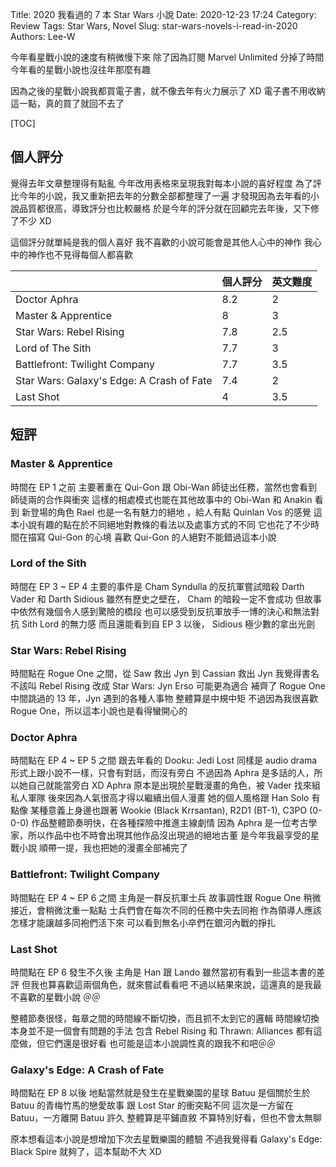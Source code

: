 Title: 2020 我看過的 7 本 Star Wars 小說
Date: 2020-12-23 17:24
Category: Review
Tags: Star Wars, Novel
Slug: star-wars-novels-i-read-in-2020
Authors: Lee-W

今年看星戰小說的速度有稍微慢下來
除了因為訂閱 Marvel Unlimited 分掉了時間
今年看的星戰小說也沒往年那麼有趣

<!--more-->

因為之後的星戰小說我都買電子書，就不像去年有火力展示了 XD
電子書不用收納這一點，真的買了就回不去了

[TOC]

## 個人評分
覺得去年文章整理得有點亂
今年改用表格來呈現我對每本小說的喜好程度
為了評比今年的小說，我又重新把去年的分數全部都整理了一遍
才發現因為去年看的小說品質都很高，導致評分也比較嚴格
於是今年的評分就在回顧完去年後，又下修了不少 XD

這個評分就單純是我的個人喜好
我不喜歡的小說可能會是其他人心中的神作
我心中的神作也不見得每個人都喜歡

| | 個人評分 | 英文難度 |
| --- | --- | --- |
| Doctor Aphra | 8.2 | 2 |
| Master & Apprentice | 8 | 3 |
| Star Wars: Rebel Rising | 7.8 | 2.5 |
| Lord of The Sith | 7.7 | 3 |
| Battlefront: Twilight Company | 7.7 | 3.5 |
| Star Wars: Galaxy's Edge: A Crash of Fate | 7.4 | 2 |
| Last Shot | 4 | 3.5 |

## 短評
### Master & Apprentice
時間在 EP 1 之前
主要著重在 Qui-Gon 跟 Obi-Wan 師徒出任務，當然也會看到師徒兩的合作與衝突
這樣的相處模式也能在其他故事中的 Obi-Wan 和 Anakin 看到
新登場的角色 Rael 也是一名有魅力的絕地 ，給人有點 Quinlan Vos 的感覺
這本小說有趣的點在於不同絕地對教條的看法以及處事方式的不同
它也花了不少時間在描寫 Qui-Gon 的心境
喜歡 Qui-Gon 的人絕對不能錯過這本小說

### Lord of the Sith
時間在 EP 3 ~ EP 4
主要的事件是 Cham Syndulla 的反抗軍嘗試暗殺 Darth Vader 和 Darth Sidious
雖然有歷史之壁在， Cham 的暗殺一定不會成功
但故事中依然有幾個令人感到驚險的橋段
也可以感受到反抗軍放手一博的決心和無法對抗 Sith Lord 的無力感
而且還能看到自 EP 3 以後， Sidious 極少數的拿出光劍

### Star Wars: Rebel Rising
時間點在 Rogue One 之間，從 Saw 救出 Jyn 到 Cassian 救出 Jyn
我覺得書名不該叫 Rebel Rising
改成 Star Wars: Jyn Erso 可能更為適合
補齊了 Rogue One 中間跳過的 13 年，Jyn 遇到的各種人事物
整體算是中規中矩
不過因為我很喜歡 Rogue One，所以這本小說也是看得蠻開心的

### Doctor Aphra
時間點在 EP 4 ~ EP 5 之間
跟去年看的 Dooku: Jedi Lost 同樣是 audio drama
形式上跟小說不一樣，只會有對話，而沒有旁白
不過因為 Aphra 是多話的人，所以她自己就能當旁白 XD
Aphra 原本是出現於星戰漫畫的角色，被 Vader 找來組私人軍隊
後來因為人氣很高才得以繼續出個人漫畫
她的個人風格跟 Han Solo 有點像
某種意義上身邊也跟著 Wookie (Black Krrsantan), R2D1 (BT-1), C3PO (0-0-0)
作品整體節奏明快，在各種探險中推進主線劇情
因為 Aphra 是一位考古學家，所以作品中也不時會出現其他作品沒出現過的絕地古董
是今年我最享受的星戰小說
順帶一提，我也把她的漫畫全部補完了

### Battlefront: Twilight Company
時間點在 EP 4 ~ EP 6 之間
主角是一群反抗軍士兵
故事調性跟 Rogue One 稍微接近，會稍微沈重一點點
士兵們會在每次不同的任務中失去同袍
作為領導人應該怎樣才能讓越多同袍們活下來
可以看到無名小卒們在銀河內戰的掙扎

### Last Shot
時間點在 EP 6 發生不久後
主角是 Han 跟 Lando
雖然當初有看到一些這本書的差評
但我也算喜歡這兩個角色，就來嘗試看看吧
不過以結果來說，這還真的是我最不喜歡的星戰小說 ＠＠

整體節奏很怪，每章之間的時間線不斷切換，而且抓不太到它的邏輯
時間線切換本身並不是一個會有問題的手法
包含 Rebel Rising 和 Thrawn: Alliances 都有這麼做，但它們還是很好看
也可能是這本小說調性真的跟我不和吧＠＠

### Galaxy's Edge: A Crash of Fate
時間點在 EP 8 以後
地點當然就是發生在星戰樂園的星球 Batuu
是個關於生於 Batuu 的青梅竹馬的戀愛故事
跟 Lost Star 的衝突點不同
這次是一方留在 Batuu，一方離開 Batuu 許久
整體算是平鋪直敘
不算特別好看，但也不會太無聊

原本想看這本小說是想增加下次去星戰樂園的體驗
不過我覺得看 Galaxy's Edge: Black Spire 就夠了，這本幫助不大 XD
